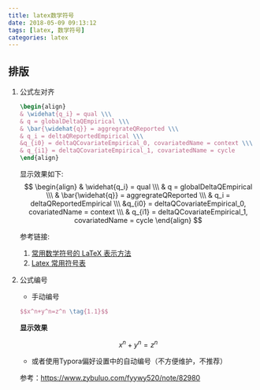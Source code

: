 ```yaml
---
title: latex数学符号
date: 2018-05-09 09:13:12
tags: [latex, 数学符号]
categories: latex
---
```


## 排版

1. 公式左对齐

   ```latex
   \begin{align}
   & \widehat{q_i} = qual \\\
   & q = globalDeltaQEmpirical \\\
   & \bar{\widehat{q}} = aggregrateQReported \\\
   & q_i = deltaQReportedEmpirical \\\
   &q_{i0} = deltaQCovariateEmpirical_0, covariatedName = context \\\
   & q_{i1} = deltaQCovariateEmpirical_1, covariatedName = cycle
   \end{align}
   ```

   显示效果如下:
   $$
   \begin{align}
   & \widehat{q_i} = qual \\\
   & q = globalDeltaQEmpirical \\\
   & \bar{\widehat{q}} = aggregrateQReported \\\
   & q_i = deltaQReportedEmpirical \\\
   &q_{i0} = deltaQCovariateEmpirical_0, covariatedName = context \\\
   & q_{i1} = deltaQCovariateEmpirical_1, covariatedName = cycle
   \end{align}
   $$



   参考链接:

   1. [常用数学符号的 LaTeX 表示方法](http://wdxtub.com/2016/03/26/latex-notation-table/)
   2. [Latex 常用符号表](http://wulc.me/2016/09/18/%E5%B8%B8%E7%94%A8%E6%95%B0%E5%AD%A6%E7%AC%A6%E5%8F%B7%E7%9A%84%20LaTeX%20%E8%A1%A8%E7%A4%BA%E6%96%B9%E6%B3%95/)

<!--more-->

2. 公式编号

   - 手动编号

   ```latex
   $$x^n+y^n=z^n \tag{1.1}$$
   ```

   **显示效果**

   $$x^n+y^n=z^n \tag{1.1}$$

   - 或者使用Typora偏好设置中的自动编号（不方便维护，不推荐）

   参考：https://www.zybuluo.com/fyywy520/note/82980

